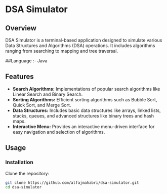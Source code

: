 # DSA Simulator

## Overview

DSA Simulator is a terminal-based application designed to simulate various Data Structures and Algorithms (DSA) operations. It includes algorithms ranging from searching to mapping and tree traversal.

##Language :- Java

## Features

- **Search Algorithms:** Implementations of popular search algorithms like Linear Search and Binary Search.
- **Sorting Algorithms:** Efficient sorting algorithms such as Bubble Sort, Quick Sort, and Merge Sort.
- **Data Structures:** Includes basic data structures like arrays, linked lists, stacks, queues, and advanced structures like binary trees and hash maps.
- **Interactive Menu:** Provides an interactive menu-driven interface for easy navigation and selection of algorithms.

## Usage

### Installation

Clone the repository:

```bash
git clone https://github.com/alfajmahabri/dsa-simulator.git
cd dsa-simulator
